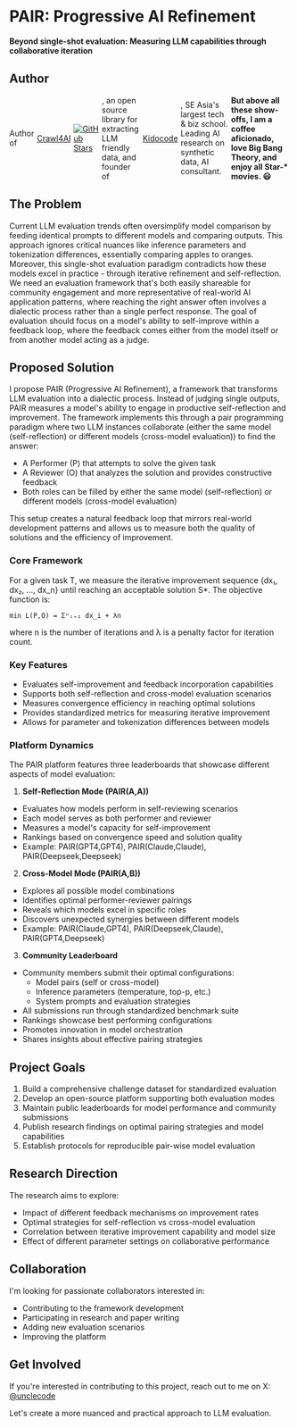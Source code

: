 # PAIR: Progressive AI Refinement
**Beyond single-shot evaluation: Measuring LLM capabilities through collaborative iteration**

## Author
<div>
 <p style="display: flex; align-items: center; gap: 5px;">
   Author of <a href="https://github.com/uncledata/crawl4ai">Crawl4AI</a>
   <a href="https://github.com/unclecode/crawl4ai/stargazers" style="display: flex; align-items: center;">
     <img src="https://img.shields.io/github/stars/unclecode/crawl4ai?style=social" alt="GitHub Stars" style="vertical-align: middle;">
   </a>
   , an open source library for extracting LLM friendly data, and founder of 
   <a href="https://kidocode.com">Kidocode</a>, SE Asia's largest tech & biz school. Leading AI research on synthetic data, AI consultant. <strong>But above all these show-offs, I am a coffee aficionado, love Big Bang Theory, and enjoy all Star-* movies. 😃</strong>
 </p>
</div>

## The Problem
Current LLM evaluation trends often oversimplify model comparison by feeding identical prompts to different models and comparing outputs. This approach ignores critical nuances like inference parameters and tokenization differences, essentially comparing apples to oranges. Moreover, this single-shot evaluation paradigm contradicts how these models excel in practice - through iterative refinement and self-reflection. We need an evaluation framework that's both easily shareable for community engagement and more representative of real-world AI application patterns, where reaching the right answer often involves a dialectic process rather than a single perfect response. The goal of evaluation should focus on a model's ability to self-improve within a feedback loop, where the feedback comes either from the model itself or from another model acting as a judge.

## Proposed Solution
I propose PAIR (Progressive AI Refinement), a framework that transforms LLM evaluation into a dialectic process. Instead of judging single outputs, PAIR measures a model's ability to engage in productive self-reflection and improvement. The framework implements this through a pair programming paradigm where two LLM instances collaborate (either the same model (self-reflection) or different models (cross-model evaluation)) to find the answer:

- A Performer (P) that attempts to solve the given task
- A Reviewer (O) that analyzes the solution and provides constructive feedback
- Both roles can be filled by either the same model (self-reflection) or different models (cross-model evaluation)

This setup creates a natural feedback loop that mirrors real-world development patterns and allows us to measure both the quality of solutions and the efficiency of improvement.

### Core Framework
For a given task T, we measure the iterative improvement sequence {dx₁, dx₂, ..., dx_n} until reaching an acceptable solution S*. The objective function is:

```
min L(P,O) = Σⁿᵢ₌₁ dx_i + λn
```

where n is the number of iterations and λ is a penalty factor for iteration count.

### Key Features
- Evaluates self-improvement and feedback incorporation capabilities
- Supports both self-reflection and cross-model evaluation scenarios
- Measures convergence efficiency in reaching optimal solutions
- Provides standardized metrics for measuring iterative improvement
- Allows for parameter and tokenization differences between models

### Platform Dynamics
The PAIR platform features three leaderboards that showcase different aspects of model evaluation:

1. **Self-Reflection Mode (PAIR(A,A))**
  - Evaluates how models perform in self-reviewing scenarios
  - Each model serves as both performer and reviewer
  - Measures a model's capacity for self-improvement
  - Rankings based on convergence speed and solution quality
  - Example: PAIR(GPT4,GPT4), PAIR(Claude,Claude), PAIR(Deepseek,Deepseek)

2. **Cross-Model Mode (PAIR(A,B))**
  - Explores all possible model combinations
  - Identifies optimal performer-reviewer pairings
  - Reveals which models excel in specific roles
  - Discovers unexpected synergies between different models
  - Example: PAIR(Claude,GPT4), PAIR(Deepseek,Claude), PAIR(GPT4,Deepseek)

3. **Community Leaderboard**
  - Community members submit their optimal configurations:
    - Model pairs (self or cross-model)
    - Inference parameters (temperature, top-p, etc.)
    - System prompts and evaluation strategies
  - All submissions run through standardized benchmark suite
  - Rankings showcase best performing configurations
  - Promotes innovation in model orchestration
  - Shares insights about effective pairing strategies

## Project Goals
1. Build a comprehensive challenge dataset for standardized evaluation
2. Develop an open-source platform supporting both evaluation modes
3. Maintain public leaderboards for model performance and community submissions
4. Publish research findings on optimal pairing strategies and model capabilities
5. Establish protocols for reproducible pair-wise model evaluation

## Research Direction
The research aims to explore:
- Impact of different feedback mechanisms on improvement rates
- Optimal strategies for self-reflection vs cross-model evaluation
- Correlation between iterative improvement capability and model size
- Effect of different parameter settings on collaborative performance

## Collaboration
I'm looking for passionate collaborators interested in:
- Contributing to the framework development
- Participating in research and paper writing
- Adding new evaluation scenarios
- Improving the platform

## Get Involved
If you're interested in contributing to this project, reach out to me on X: [@unclecode](https://twitter.com/unclecode)

Let's create a more nuanced and practical approach to LLM evaluation.
